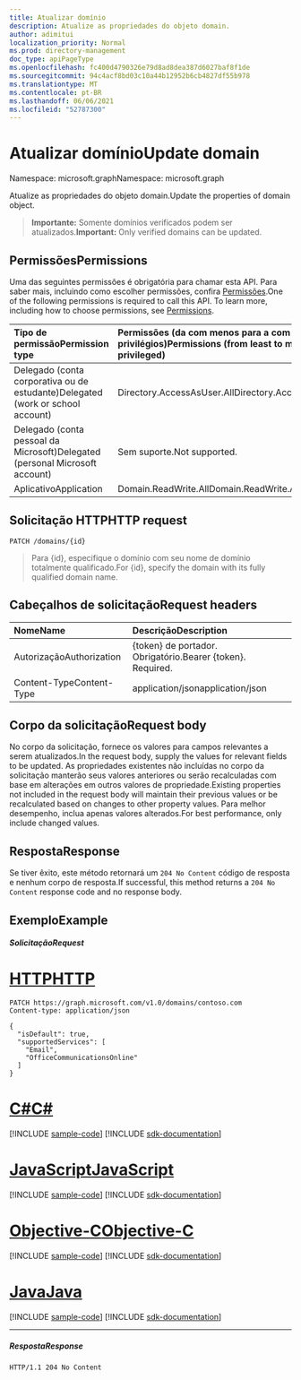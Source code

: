 ```yaml
---
title: Atualizar domínio
description: Atualize as propriedades do objeto domain.
author: adimitui
localization_priority: Normal
ms.prod: directory-management
doc_type: apiPageType
ms.openlocfilehash: fc400d4790326e79d8ad8dea387d6027baf8f1de
ms.sourcegitcommit: 94c4acf8bd03c10a44b12952b6cb4827df55b978
ms.translationtype: MT
ms.contentlocale: pt-BR
ms.lasthandoff: 06/06/2021
ms.locfileid: "52787300"
---
```

# <a name="update-domain"></a><span data-ttu-id="d8bd8-103">Atualizar domínio</span><span class="sxs-lookup"><span data-stu-id="d8bd8-103">Update domain</span></span>

<span data-ttu-id="d8bd8-104">Namespace: microsoft.graph</span><span class="sxs-lookup"><span data-stu-id="d8bd8-104">Namespace: microsoft.graph</span></span>

<span data-ttu-id="d8bd8-105">Atualize as propriedades do objeto domain.</span><span class="sxs-lookup"><span data-stu-id="d8bd8-105">Update the properties of domain object.</span></span>

> <span data-ttu-id="d8bd8-106">**Importante:** Somente domínios verificados podem ser atualizados.</span><span class="sxs-lookup"><span data-stu-id="d8bd8-106">**Important:** Only verified domains can be updated.</span></span>

## <a name="permissions"></a><span data-ttu-id="d8bd8-107">Permissões</span><span class="sxs-lookup"><span data-stu-id="d8bd8-107">Permissions</span></span>

<span data-ttu-id="d8bd8-p101">Uma das seguintes permissões é obrigatória para chamar esta API. Para saber mais, incluindo como escolher permissões, confira [Permissões](/graph/permissions-reference).</span><span class="sxs-lookup"><span data-stu-id="d8bd8-p101">One of the following permissions is required to call this API. To learn more, including how to choose permissions, see [Permissions](/graph/permissions-reference).</span></span>


|<span data-ttu-id="d8bd8-110">Tipo de permissão</span><span class="sxs-lookup"><span data-stu-id="d8bd8-110">Permission type</span></span>      | <span data-ttu-id="d8bd8-111">Permissões (da com menos para a com mais privilégios)</span><span class="sxs-lookup"><span data-stu-id="d8bd8-111">Permissions (from least to most privileged)</span></span>              |
|:--------------------|:---------------------------------------------------------|
|<span data-ttu-id="d8bd8-112">Delegado (conta corporativa ou de estudante)</span><span class="sxs-lookup"><span data-stu-id="d8bd8-112">Delegated (work or school account)</span></span> | <span data-ttu-id="d8bd8-113">Directory.AccessAsUser.All</span><span class="sxs-lookup"><span data-stu-id="d8bd8-113">Directory.AccessAsUser.All</span></span>    |
|<span data-ttu-id="d8bd8-114">Delegado (conta pessoal da Microsoft)</span><span class="sxs-lookup"><span data-stu-id="d8bd8-114">Delegated (personal Microsoft account)</span></span> | <span data-ttu-id="d8bd8-115">Sem suporte.</span><span class="sxs-lookup"><span data-stu-id="d8bd8-115">Not supported.</span></span>    |
|<span data-ttu-id="d8bd8-116">Aplicativo</span><span class="sxs-lookup"><span data-stu-id="d8bd8-116">Application</span></span> | <span data-ttu-id="d8bd8-117">Domain.ReadWrite.All</span><span class="sxs-lookup"><span data-stu-id="d8bd8-117">Domain.ReadWrite.All</span></span> |

## <a name="http-request"></a><span data-ttu-id="d8bd8-118">Solicitação HTTP</span><span class="sxs-lookup"><span data-stu-id="d8bd8-118">HTTP request</span></span>
<!-- { "blockType": "ignored" } -->
```http
PATCH /domains/{id}
```

> <span data-ttu-id="d8bd8-119">Para {id}, especifique o domínio com seu nome de domínio totalmente qualificado.</span><span class="sxs-lookup"><span data-stu-id="d8bd8-119">For {id}, specify the domain with its fully qualified domain name.</span></span>

## <a name="request-headers"></a><span data-ttu-id="d8bd8-120">Cabeçalhos de solicitação</span><span class="sxs-lookup"><span data-stu-id="d8bd8-120">Request headers</span></span>

| <span data-ttu-id="d8bd8-121">Nome</span><span class="sxs-lookup"><span data-stu-id="d8bd8-121">Name</span></span>       | <span data-ttu-id="d8bd8-122">Descrição</span><span class="sxs-lookup"><span data-stu-id="d8bd8-122">Description</span></span>|
|:-----------|:-----------|
| <span data-ttu-id="d8bd8-123">Autorização</span><span class="sxs-lookup"><span data-stu-id="d8bd8-123">Authorization</span></span>  | <span data-ttu-id="d8bd8-p102">{token} de portador. Obrigatório.</span><span class="sxs-lookup"><span data-stu-id="d8bd8-p102">Bearer {token}. Required.</span></span> |
| <span data-ttu-id="d8bd8-126">Content-Type</span><span class="sxs-lookup"><span data-stu-id="d8bd8-126">Content-Type</span></span>  | <span data-ttu-id="d8bd8-127">application/json</span><span class="sxs-lookup"><span data-stu-id="d8bd8-127">application/json</span></span> |

## <a name="request-body"></a><span data-ttu-id="d8bd8-128">Corpo da solicitação</span><span class="sxs-lookup"><span data-stu-id="d8bd8-128">Request body</span></span>

<span data-ttu-id="d8bd8-129">No corpo da solicitação, fornece os valores para campos relevantes a serem atualizados.</span><span class="sxs-lookup"><span data-stu-id="d8bd8-129">In the request body, supply the values for relevant fields to be updated.</span></span> <span data-ttu-id="d8bd8-130">As propriedades existentes não incluídas no corpo da solicitação manterão seus valores anteriores ou serão recalculadas com base em alterações em outros valores de propriedade.</span><span class="sxs-lookup"><span data-stu-id="d8bd8-130">Existing properties not included in the request body will maintain their previous values or be recalculated based on changes to other property values.</span></span> <span data-ttu-id="d8bd8-131">Para melhor desempenho, inclua apenas valores alterados.</span><span class="sxs-lookup"><span data-stu-id="d8bd8-131">For best performance, only include changed values.</span></span>

## <a name="response"></a><span data-ttu-id="d8bd8-132">Resposta</span><span class="sxs-lookup"><span data-stu-id="d8bd8-132">Response</span></span>

<span data-ttu-id="d8bd8-133">Se tiver êxito, este método retornará um `204 No Content` código de resposta e nenhum corpo de resposta.</span><span class="sxs-lookup"><span data-stu-id="d8bd8-133">If successful, this method returns a `204 No Content` response code and no response body.</span></span>

## <a name="example"></a><span data-ttu-id="d8bd8-134">Exemplo</span><span class="sxs-lookup"><span data-stu-id="d8bd8-134">Example</span></span>
##### <a name="request"></a><span data-ttu-id="d8bd8-135">Solicitação</span><span class="sxs-lookup"><span data-stu-id="d8bd8-135">Request</span></span>


# <a name="http"></a>[<span data-ttu-id="d8bd8-136">HTTP</span><span class="sxs-lookup"><span data-stu-id="d8bd8-136">HTTP</span></span>](#tab/http)
<!-- {
  "blockType": "request",
  "sampleKeys": ["contoso.com"],
  "name": "update_domain"
}-->
```http
PATCH https://graph.microsoft.com/v1.0/domains/contoso.com
Content-type: application/json

{
  "isDefault": true,
  "supportedServices": [
    "Email",
    "OfficeCommunicationsOnline"
  ]
}
```
# <a name="c"></a>[<span data-ttu-id="d8bd8-137">C#</span><span class="sxs-lookup"><span data-stu-id="d8bd8-137">C#</span></span>](#tab/csharp)
[!INCLUDE [sample-code](../includes/snippets/csharp/update-domain-csharp-snippets.md)]
[!INCLUDE [sdk-documentation](../includes/snippets/snippets-sdk-documentation-link.md)]

# <a name="javascript"></a>[<span data-ttu-id="d8bd8-138">JavaScript</span><span class="sxs-lookup"><span data-stu-id="d8bd8-138">JavaScript</span></span>](#tab/javascript)
[!INCLUDE [sample-code](../includes/snippets/javascript/update-domain-javascript-snippets.md)]
[!INCLUDE [sdk-documentation](../includes/snippets/snippets-sdk-documentation-link.md)]

# <a name="objective-c"></a>[<span data-ttu-id="d8bd8-139">Objective-C</span><span class="sxs-lookup"><span data-stu-id="d8bd8-139">Objective-C</span></span>](#tab/objc)
[!INCLUDE [sample-code](../includes/snippets/objc/update-domain-objc-snippets.md)]
[!INCLUDE [sdk-documentation](../includes/snippets/snippets-sdk-documentation-link.md)]

# <a name="java"></a>[<span data-ttu-id="d8bd8-140">Java</span><span class="sxs-lookup"><span data-stu-id="d8bd8-140">Java</span></span>](#tab/java)
[!INCLUDE [sample-code](../includes/snippets/java/update-domain-java-snippets.md)]
[!INCLUDE [sdk-documentation](../includes/snippets/snippets-sdk-documentation-link.md)]

---


##### <a name="response"></a><span data-ttu-id="d8bd8-141">Resposta</span><span class="sxs-lookup"><span data-stu-id="d8bd8-141">Response</span></span>

<!-- {
  "blockType": "response"
} -->
```http
HTTP/1.1 204 No Content
```

<!-- uuid: 8fcb5dbc-d5aa-4681-8e31-b001d5168d79
2015-10-25 14:57:30 UTC -->
<!-- {
  "type": "#page.annotation",
  "description": "Update domain",
  "keywords": "",
  "section": "documentation",
  "tocPath": "",
  "suppressions": [
  ]
}-->

